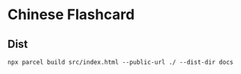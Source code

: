 # Chinese Flashcard


## Dist
```
npx parcel build src/index.html --public-url ./ --dist-dir docs
```
